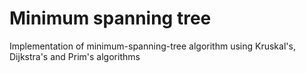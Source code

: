 # Minimum spanning tree
Implementation of minimum-spanning-tree algorithm using Kruskal's, Dijkstra's and Prim's algorithms
